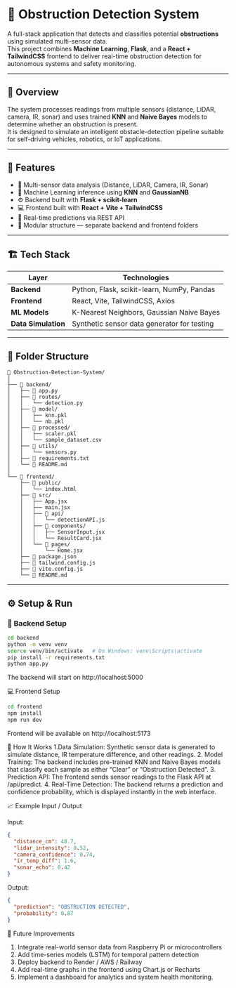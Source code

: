 # 🚦 Obstruction Detection System  

A full-stack application that detects and classifies potential **obstructions** using simulated multi-sensor data.  
This project combines **Machine Learning**, **Flask**, and a **React + TailwindCSS** frontend to deliver real-time obstruction detection for autonomous systems and safety monitoring.

---

## 🧠 Overview  

The system processes readings from multiple sensors (distance, LiDAR, camera, IR, sonar) and uses trained **KNN** and **Naive Bayes** models to determine whether an obstruction is present.  
It is designed to simulate an intelligent obstacle-detection pipeline suitable for self-driving vehicles, robotics, or IoT applications.

---

## 🚀 Features  

- 🧩 Multi-sensor data analysis (Distance, LiDAR, Camera, IR, Sonar)  
- 🧠 Machine Learning inference using **KNN** and **GaussianNB**  
- ⚙️ Backend built with **Flask + scikit-learn**  
- 💻 Frontend built with **React + Vite + TailwindCSS**  
- 🔄 Real-time predictions via REST API  
- 🧰 Modular structure — separate backend and frontend folders  

---

## 🏗️ Tech Stack  

| Layer | Technologies |
|-------|---------------|
| **Backend** | Python, Flask, scikit-learn, NumPy, Pandas |
| **Frontend** | React, Vite, TailwindCSS, Axios |
| **ML Models** | K-Nearest Neighbors, Gaussian Naive Bayes |
| **Data Simulation** | Synthetic sensor data generator for testing |

---

## 📁 Folder Structure  

```
📁 Obstruction-Detection-System/
│
├── 📂 backend/
│   ├── 📄 app.py
│   ├── 📂 routes/
│   │   └── detection.py
│   ├── 📂 model/
│   │   ├── knn.pkl
│   │   └── nb.pkl
│   ├── 📂 processed/
│   │   ├── scaler.pkl
│   │   └── sample_dataset.csv
│   ├── 📂 utils/
│   │   └── sensors.py
│   ├── 📄 requirements.txt
│   └── 📄 README.md
│
└── 📂 frontend/
    ├── 📂 public/
    │   └── index.html
    ├── 📂 src/
    │   ├── App.jsx
    │   ├── main.jsx
    │   ├── 📂 api/
    │   │   └── detectionAPI.js
    │   ├── 📂 components/
    │   │   ├── SensorInput.jsx
    │   │   └── ResultCard.jsx
    │   └── 📂 pages/
    │       └── Home.jsx
    ├── 📄 package.json
    ├── 📄 tailwind.config.js
    ├── 📄 vite.config.js
    └── 📄 README.md
```


---

## ⚙️ Setup & Run  

### 🧩 Backend Setup  

```bash
cd backend
python -m venv venv
source venv/bin/activate   # On Windows: venv\Scripts\activate
pip install -r requirements.txt
python app.py
```
The backend will start on http://localhost:5000

💻 Frontend Setup

```bash
cd frontend
npm install
npm run dev
```

Frontend will be available on http://localhost:5173

🔬 How It Works
 1.Data Simulation: Synthetic sensor data is generated to simulate distance, IR temperature difference, and other readings.
 2. Model Training: The backend includes pre-trained KNN and Naive Bayes models that classify each sample as either “Clear” or “Obstruction Detected”.
 3. Prediction API: The frontend sends sensor readings to the Flask API at /api/predict.
 4. Real-Time Detection: The backend returns a prediction and confidence probability, which is displayed instantly in the web interface.

📈 Example Input / Output

Input:
```json
{
  "distance_cm": 48.7,
  "lidar_intensity": 0.52,
  "camera_confidence": 0.74,
  "ir_temp_diff": 1.6,
  "sonar_echo": 0.42
}
```
Output:
```json
{
  "prediction": "OBSTRUCTION DETECTED",
  "probability": 0.87
}
```

🎯 Future Improvements
 1. Integrate real-world sensor data from Raspberry Pi or microcontrollers
 2. Add time-series models (LSTM) for temporal pattern detection
 3. Deploy backend to Render / AWS / Railway
 4. Add real-time graphs in the frontend using Chart.js or Recharts
 5. Implement a dashboard for analytics and system health monitoring.
